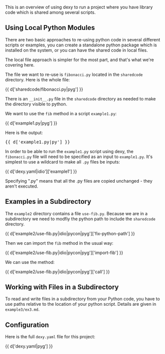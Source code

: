 This is an overview of using dexy to run a project where you
have library code which is shared among several scripts.

## Using Local Python Modules

There are two basic approaches to re-using python code in several different
scripts or examples, you can create a standalone python package which is
installed on the system, or you can have the shared code in local files.

The local file approach is simpler for the most part, and that's what we're
covering here.

The file we want to re-use is `fibonacci.py` located in the `sharedcode`
directory. Here is the whole file:

{{ d['sharedcode/fibonacci.py|pyg'] }}

There is an `__init__.py` file in the `sharedcode` directory as needed to make
the directory visible to python.

We want to use the `fib` method in a script `example1.py`:

{{ d['example1.py|pyg'] }}

Here is the output:

<pre>
{{ d['example1.py|py'] }}
</pre>

In order to be able to run the `example1.py` script using dexy, the
`fibonacci.py` file will need to be specified as an input to `example1.py`.
It's simplest to use a wildcard to make all `.py` files be inputs:

{{ d['dexy.yaml|idio']['example1'] }}

Specifying ".py" means that all the .py files are copied unchanged - they
aren't executed.

## Examples in a Subdirectory

The `example2` directory contains a file `use-fib.py`. Because we are in a
subdirectory we need to modfiy the python path to include the `sharedcode`
directory.

{{ d['example2/use-fib.py|idio|pycon|pyg']['fix-python-path'] }}

Then we can import the `fib` method in the usual way:

{{ d['example2/use-fib.py|idio|pycon|pyg']['import-fib'] }}

We can use the method:

{{ d['example2/use-fib.py|idio|pycon|pyg']['call'] }}

## Working with Files in a Subdirectory

To read and write files in a subdirectory from your Python code, you have to 
use paths relative to the location of your python script. Details are given
in `example3/ex3.md`.

## Configuration

Here is the full `dexy.yaml` file for this project:

{{ d['dexy.yaml|pyg'] }}
